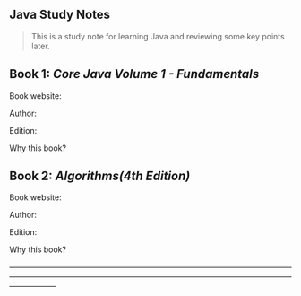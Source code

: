## Java Study Notes

> This is a study note for learning Java and reviewing some key points later.

## Book 1: *Core Java Volume 1 - Fundamentals*

Book website:

Author:

Edition: 

Why this book?



## Book 2: *Algorithms(4th Edition)*

Book website: 

Author:

Edition:

Why this book?



——————————————————————————————————————————————————————————————————————————————

